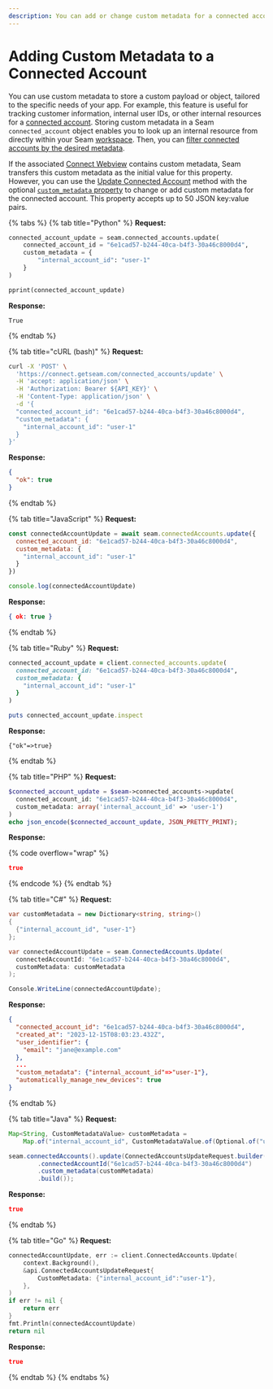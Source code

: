 ```yaml
---
description: You can add or change custom metadata for a connected account.
---
```


# Adding Custom Metadata to a Connected Account

You can use custom metadata to store a custom payload or object, tailored to the specific needs of your app. For example, this feature is useful for tracking customer information, internal user IDs, or other internal resources for a [connected account](./). Storing custom metadata in a Seam `connected_account` object enables you to look up an internal resource from directly within your Seam [workspace](../workspaces/). Then, you can [filter connected accounts by the desired metadata](filtering-connected-accounts-by-custom-metadata.md).

If the associated [Connect Webview](../../capability-guides/device-and-system-capabilities/connect-webviews/) contains custom metadata, Seam transfers this custom metadata as the initial value for this property. However, you can use the [Update Connected Account](../../api-clients/connected_accounts/update.md) method with the optional [`custom_metadata` property](../../api-clients/connected_accounts/#connected_account-properties) to change or add custom metadata for the connected account. This property accepts up to 50 JSON key:value pairs.

{% tabs %}
{% tab title="Python" %}
**Request:**

```python
connected_account_update = seam.connected_accounts.update(
    connected_account_id = "6e1cad57-b244-40ca-b4f3-30a46c8000d4",
    custom_metadata = {
        "internal_account_id": "user-1"
    }
)

pprint(connected_account_update)
```

**Response:**

```
True
```
{% endtab %}

{% tab title="cURL (bash)" %}
**Request:**

```bash
curl -X 'POST' \
  'https://connect.getseam.com/connected_accounts/update' \
  -H 'accept: application/json' \
  -H 'Authorization: Bearer ${API_KEY}' \
  -H 'Content-Type: application/json' \
  -d '{
  "connected_account_id": "6e1cad57-b244-40ca-b4f3-30a46c8000d4",
  "custom_metadata": {
    "internal_account_id": "user-1"
  }
}'
```

**Response:**

```json
{
  "ok": true
}
```
{% endtab %}

{% tab title="JavaScript" %}
**Request:**

```javascript
const connectedAccountUpdate = await seam.connectedAccounts.update({
  connected_account_id: "6e1cad57-b244-40ca-b4f3-30a46c8000d4",
  custom_metadata: {
    "internal_account_id": "user-1"
  }
})

console.log(connectedAccountUpdate)
```

**Response:**

```json
{ ok: true }
```
{% endtab %}

{% tab title="Ruby" %}
**Request:**

```ruby
connected_account_update = client.connected_accounts.update(
  connected_account_id: "6e1cad57-b244-40ca-b4f3-30a46c8000d4",
  custom_metadata: {
    "internal_account_id": "user-1"
  }
)

puts connected_account_update.inspect
```

**Response:**

```
{"ok"=>true}
```
{% endtab %}

{% tab title="PHP" %}
**Request:**

```php
$connected_account_update = $seam->connected_accounts->update(
  connected_account_id: "6e1cad57-b244-40ca-b4f3-30a46c8000d4",
  custom_metadata: array('internal_account_id' => 'user-1')
)
echo json_encode($connected_account_update, JSON_PRETTY_PRINT);
```

**Response:**

{% code overflow="wrap" %}
```json
true
```
{% endcode %}
{% endtab %}

{% tab title="C#" %}
**Request:**

```csharp
var customMetadata = new Dictionary<string, string>()
{
  {"internal_account_id", "user-1"}
};

var connectedAccountUpdate = seam.ConnectedAccounts.Update(
  connectedAccountId: "6e1cad57-b244-40ca-b4f3-30a46c8000d4",
  customMetadata: customMetadata
);

Console.WriteLine(connectedAccountUpdate);
```

**Response:**

```json
{
  "connected_account_id": "6e1cad57-b244-40ca-b4f3-30a46c8000d4",
  "created_at": "2023-12-15T08:03:23.432Z",
  "user_identifier": {
    "email": "jane@example.com"
  },
  ...
  "custom_metadata": {"internal_account_id"=>"user-1"},
  "automatically_manage_new_devices": true
}
```
{% endtab %}

{% tab title="Java" %}
**Request:**

```java
Map<String, CustomMetadataValue> customMetadata =
    Map.of("internal_account_id", CustomMetadataValue.of(Optional.of("user-1")));

seam.connectedAccounts().update(ConnectedAccountsUpdateRequest.builder()
        .connectedAccountId("6e1cad57-b244-40ca-b4f3-30a46c8000d4")
        .custom_metadata(customMetadata)
        .build());
```

**Response:**

```json
true
```
{% endtab %}

{% tab title="Go" %}
**Request:**

```go
connectedAccountUpdate, err := client.ConnectedAccounts.Update(
	context.Background(),
	&api.ConnectedAccountsUpdateRequest{
		CustomMetadata: {"internal_account_id":"user-1"},
	},
)
if err != nil {
	return err
}
fmt.Println(connectedAccountUpdate)
return nil
```

**Response:**

```json
true
```
{% endtab %}
{% endtabs %}
